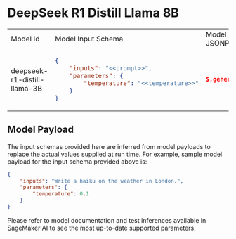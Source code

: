 # DeepSeek R1 Distill Llama 8B

<table>

<tr>
<td> Model Id </td> <td> Model Input Schema </td> <td> Model Output JSONPath </td>
</tr>

<tr>
<td> deepseek-r1-distill-llama-3B </td>
<td>

```json
{
    "inputs": "<<prompt>>",
    "parameters": {
        "temperature": "<<temperature>>"
    }
}
```

</td>
<td>

```json
$.generated_text
```

</td>
</tr>

</table>

## Model Payload

The input schemas provided here are inferred from model payloads to replace the actual values supplied at run time. For example, sample model payload for the input schema provided above is:

```json
{
    "inputs": "Write a haiku on the weather in London.",
    "parameters": {
        "temperature": 0.1
    }
}
```

Please refer to model documentation and test inferences available in SageMaker AI to see the most up-to-date supported parameters.
